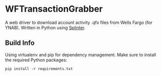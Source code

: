 WFTransactionGrabber
=================

A web driver to download account activity .qfx files from Wells Fargo (for YNAB). Written in Python using [Splinter](http://splinter.cobrateam.info/).

Build Info
----------

Using virtualenv and pip for dependency management. Make sure to install the required Python packages:
```{bash}
pip install -r requirements.txt
```
